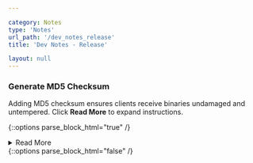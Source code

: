 ```yaml
---

category: Notes
type: 'Notes'
url_path: '/dev_notes_release'
title: 'Dev Notes - Release'

layout: null
---
```


### Generate MD5 Checksum
Adding MD5 checksum ensures clients receive binaries undamaged and untempered.
Click **Read More**  to expand instructions.

{::options parse_block_html="true" /}
<details>
<summary markdown="span">Read More</summary>

Original Article: [How To: How and when to use CheckSum (MD5)](https://support.esri.com/en/technical-article/000020408)

1. Open Windows PowerShell from the Windows menu.
![Image](https://s3-us-west-2.amazonaws.com/ist-app-support-files/000020408/00N39000003LL2C-0EMf2000000FWqG.png)
   
2. Type command: `Get-FileHash`
![Image](https://s3-us-west-2.amazonaws.com/ist-app-support-files/000020408/00N39000003LL2C-0EMf2000000FWu8.png)
   
3. Drag and drop the file to be verified from the local directory into the PowerShell window. If the file is stored on a network drive, open the file directory either via a UNC path or a mapped letter drive in Windows File Explorer, then drag and drop the file into the PowerShell window as shown below. In this example, the ArcGIS Pro 2.3 executable file is used.
![Image](https://s3-us-west-2.amazonaws.com/ist-app-support-files/000020408/00N39000003LL2C-0EMf2000000FWqV.png)
   
4. After the filename, press the spacebar and enter -Algorithm MD5 to ensure the MD5 algorithm is used. An example of the final command is displayed below, where <filepath> is the full path of the file. In this example, the path is 'C:\arcgis\ArcGISPro_23_167023.exe'.
> Get-FileHash <filepath> -Algorithm MD5

5. Press Enter. The output is the checksum value using the MD5 algorithm.
![Image](https://s3-us-west-2.amazonaws.com/ist-app-support-files/000020408/00N39000003LL2C-0EMf2000000FWuI.png)

</details>
{::options parse_block_html="false" /}